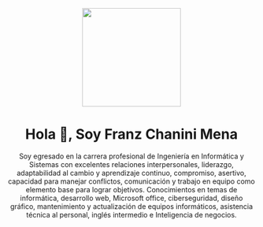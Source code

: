 <div id="header" align="center">
  <img src="https://media.giphy.com/media/qgQUggAC3Pfv687qPC/giphy.gif" width="200"/>
  <h1>Hola 👋, Soy Franz Chanini Mena</h1>
  <p> Soy egresado en la carrera profesional de Ingeniería en Informática y Sistemas con excelentes relaciones interpersonales, liderazgo, adaptabilidad al cambio y aprendizaje continuo, compromiso, asertivo, capacidad para manejar conflictos, comunicación y trabajo en equipo como elemento base para lograr objetivos.  Conocimientos en temas de informática, desarrollo web, Microsoft office, ciberseguridad, diseño gráfico, mantenimiento y actualización de equipos informáticos, asistencia técnica al personal, inglés intermedio e Inteligencia de negocios.</p>
</div>


<!--
**Franzzito/Franzzito** is a ✨ _special_ ✨ repository because its `README.md` (this file) appears on your GitHub profile.

Here are some ideas to get you started:

- 🔭 I’m currently working on ...
- 🌱 I’m currently learning ...
- 👯 I’m looking to collaborate on ...
- 🤔 I’m looking for help with ...
- 💬 Ask me about ...
- 📫 How to reach me: ...
- 😄 Pronouns: ...
- ⚡ Fun fact: ...
-->
